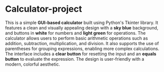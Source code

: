 # Calculator-project
This is a simple **GUI-based calculator** built using Python's Tkinter library. It features a clean and visually appealing design with a **sky blue** background, and buttons in **white** for numbers and **light green** for operations. The calculator allows users to perform basic arithmetic operations such as addition, subtraction, multiplication, and division. It also supports the use of parentheses for grouping expressions, enabling more complex calculations. The interface includes a **clear button** for resetting the input and an **equals button** to evaluate the expression. The design is user-friendly with a modern, colorful aesthetic.
